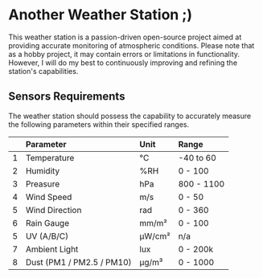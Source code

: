 # Another Weather Station ;)

This weather station is a passion-driven open-source project aimed at providing accurate monitoring of atmospheric conditions. Please note that as a hobby project, it may contain errors or limitations in functionality. However, I will do my best to continuously improving and refining the station's capabilities.



## Sensors Requirements

The weather station should possess the capability to accurately measure the following parameters within their specified ranges.

|   |Parameter                  |Unit  |Range     |
|:--|:--------------------------|:-----|:---------|
|1  |Temperature                |°C    |-40 to 60 |
|2  |Humidity                   |%RH   |0 - 100   |
|3  |Preasure                   |hPa   |800 - 1100|
|4  |Wind Speed                 |m/s   |0 - 50    |
|5  |Wind Direction             |rad   |0 - 360   |
|6  |Rain Gauge                 |mm/m² |0 - 100   |
|5  |UV (A/B/C)                 |μW/cm²|n/a       |
|7  |Ambient Light              |lux   |0 - 200k  |
|8  |Dust (PM1 / PM2.5 / PM10)  |μg/m³ |0 - 1000  |
